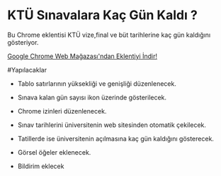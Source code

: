 # KTÜ Sınavalara Kaç Gün Kaldı ?
Bu Chrome eklentisi KTÜ vize,final ve büt tarihlerine kaç gün kaldığını gösteriyor.

[Google Chrome Web Mağazası'ndan Eklentiyi İndir!](https://goo.gl/vTKpVW)

#Yapılacaklar

* Tablo satırlarının yüksekliği ve genişliği düzenlenecek.

* Sınava kalan gün sayısı ikon üzerinde gösterilecek.

* Chrome izinleri düzenlenecek.

* Sınav tarihlerini üniversitenin web sitesinden otomatik çekilecek.

* Tatillerde ise üniversitenin açılmasına kaç gün kaldığını gösterecek.

* Görsel öğeler eklenecek.

* Bildirim eklecek
